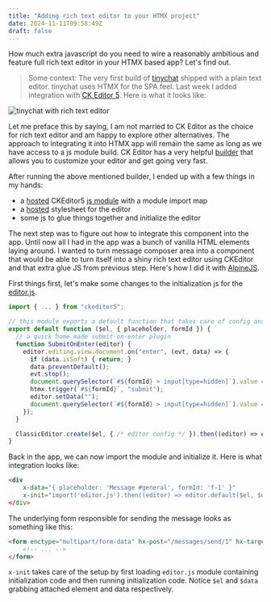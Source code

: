 ```yaml
---
title: "Adding rich text editor to your HTMX project"
date: 2024-11-11T09:58:49Z
draft: false
---
```


How much extra javascript do you need to wire a reasonably ambitious and feature full rich text editor in your HTMX based app? Let's find out.   

> Some context: The very first build of [tinychat](https://github.com/callmephilip/tinychat) shipped with a plain text editor. tinychat uses HTMX for the SPA feel. Last week I added integration with [CK Editor 5](https://ckeditor.com/). Here is what it looks like:

![tinychat with rich text editor](/tinychat-editor.png)

Let me preface this by saying, I am not married to CK Editor as the choice for rich text editor and am happy to explore other alternatives. The approach to integrating it into HTMX app will remain the same as long as we have access to a js module build. CK Editor has a very helpful [builder](https://ckeditor.com/ckeditor-5/builder/) that allows you to customize your editor and get going very fast. 

After running the above mentioned builder, I ended up with a few things in my hands:  

- a [hosted](https://cdn.ckeditor.com/ckeditor5/43.3.0/ckeditor5.js) CKEditor5 [js module](https://developer.mozilla.org/en-US/docs/Web/JavaScript/Guide/Modules) with a module import map
- a [hosted](https://cdn.ckeditor.com/ckeditor5/43.3.1/ckeditor5.css) stylesheet for the editor
- some js to glue things together and initialize the editor 

The next step was to figure out how to integrate this component into the app. Until now all I had in the app was a bunch of vanilla HTML elements laying around. I wanted to turn message composer area into a component that would be able to turn itself into a shiny rich text editor using CKEditor and that extra glue JS from previous step. Here's how I did it with [AlpineJS](https://alpinejs.dev/).

First things first, let's make some changes to the initialization js for the [editor.js](https://github.com/callmephilip/tinychat/blob/main/editor.js).

```js
import { ... } from "ckeditor5";

// this module exports a default function that takes care of config and initialization 
export default function ($el, { placeholder, formId }) {
  // a quick home made submit-on-enter plugin
  function SubmitOnEnter(editor) {
    editor.editing.view.document.on("enter", (evt, data) => {
      if (data.isSoft) { return; }
      data.preventDefault();
      evt.stop();
      document.querySelector(`#${formId} > input[type=hidden]`).value = editor.getData();
      htmx.trigger(`#${formId}`, "submit");
      editor.setData("");
      document.querySelector(`#${formId} > input[type=hidden]`).value = null;
    });
  }

  ClassicEditor.create($el, { /* editor config */ }).then((editor) => editor.editing.view.focus());
}
```

Back in the app, we can now import the module and initialize it. Here is what integration looks like:

```html
<div
    x-data="{ placeholder: 'Message #general', formId: 'f-1' }"
    x-init="import('editor.js').then((editor) => editor.default($el, $data))"
</div>
```

The underlying form responsible for sending the message looks as something like this:

```html
<form enctype="multipart/form-data" hx-post="/messages/send/1" hx-target="#channel-1" id="f-1" ... >
    <!-- ... -->
</form>
```

`x-init` takes care of the setup by first loading `editor.js` module containing initialization code and then running initialization code. Notice `$el` and `$data` grabbing attached element and data respectively.
